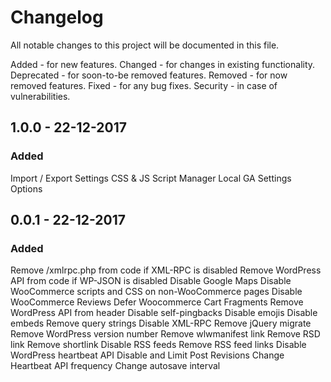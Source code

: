 # Changelog
All notable changes to this project will be documented in this file.

Added - for new features.
Changed - for changes in existing functionality.
Deprecated - for soon-to-be removed features.
Removed - for now removed features.
Fixed - for any bug fixes.
Security - in case of vulnerabilities.

## 1.0.0 - 22-12-2017
### Added

Import / Export Settings
CSS & JS Script Manager
Local GA Settings Options

## 0.0.1 - 22-12-2017
### Added

Remove /xmlrpc.php from code if XML-RPC is disabled
Remove WordPress API from code if WP-JSON is disabled
Disable Google Maps
Disable WooCommerce scripts and CSS on non-WooCommerce pages
Disable WooCommerce Reviews
Defer Woocommerce Cart Fragments
Remove WordPress API from header
Disable self-pingbacks
Disable emojis
Disable embeds
Remove query strings
Disable XML-RPC
Remove jQuery migrate
Remove WordPress version number
Remove wlwmanifest link
Remove RSD link
Remove shortlink
Disable RSS feeds
Remove RSS feed links
Disable WordPress heartbeat API
Disable and Limit Post Revisions
Change Heartbeat API frequency
Change autosave interval
